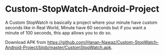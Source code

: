 # Custom-StopWatch-Android-Project
A Custom StopWatch is basically a project where your minute have custom seconds like in Real World, Minute have 60 seconds but if you want a minute of 100 seconds, this app allows you to do so.

Download APK from https://github.com/Hanan-Nawaz/Custom-StopWatch-Android-Project/blob/master/CustomStopWatch.apk.
